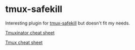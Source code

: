 # tmux-safekill 

Interesting plugin for [tmux-safekill](https://github.com/jlipps/tmux-safekill) but doesn't fit my needs. 

[Tmuxinator cheat sheet](https://gist.github.com/crittelmeyer/5924454be991ed61d6d7) 

[Tmux cheat sheet](https://tmuxcheatsheet.com/) 

